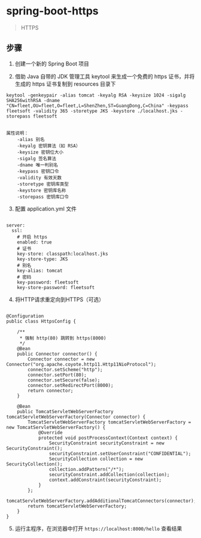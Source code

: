 # spring-boot-https

> HTTPS

## 步骤

1. 创建一个新的 Spring Boot 项目

2. 借助 Java 自带的 JDK 管理工具 keytool 来生成一个免费的 https 证书，并将生成的 https 证书复制到 resources 目录下

`keytool -genkeypair -alias tomcat -keyalg RSA -keysize 1024 -sigalg SHA256withRSA -dname "CN=fleet,OU=fleet,O=fleet,L=ShenZhen,ST=GuangDong,C=China" -keypass fleetsoft -validity 365 -storetype JKS -keystore ./localhost.jks -storepass fleetsoft `

```

属性说明：
	-alias 别名
	-keyalg 密钥算法（如 RSA）
	-keysize 密钥位大小
	-sigalg 签名算法
	-dname 唯一判别名
	-keypass 密钥口令
	-validity 有效天数
	-storetype 密钥库类型
	-keystore 密钥库名称
	-storepass 密钥库口令

```

3. 配置 application.yml 文件

```

server:
  ssl:
    # 开启 https
    enabled: true
    # 证书
    key-store: classpath:localhost.jks
    key-store-type: JKS
    # 别名
    key-alias: tomcat
    # 密码
    key-password: fleetsoft
    key-store-password: fleetsoft

```

4. 将HTTP请求重定向到HTTPS（可选）

```

@Configuration
public class HttpsConfig {

    /**
     * 强制 http(80) 跳转到 https(8000)
     */
    @Bean
    public Connector connector() {
        Connector connector = new Connector("org.apache.coyote.http11.Http11NioProtocol");
        connector.setScheme("http");
        connector.setPort(80);
        connector.setSecure(false);
        connector.setRedirectPort(8000);
        return connector;
    }

    @Bean
    public TomcatServletWebServerFactory tomcatServletWebServerFactory(Connector connector) {
        TomcatServletWebServerFactory tomcatServletWebServerFactory = new TomcatServletWebServerFactory() {
            @Override
            protected void postProcessContext(Context context) {
                SecurityConstraint securityConstraint = new SecurityConstraint();
                securityConstraint.setUserConstraint("CONFIDENTIAL");
                SecurityCollection collection = new SecurityCollection();
                collection.addPattern("/*");
                securityConstraint.addCollection(collection);
                context.addConstraint(securityConstraint);
            }
        };
        tomcatServletWebServerFactory.addAdditionalTomcatConnectors(connector);
        return tomcatServletWebServerFactory;
    }
}

```
 
5. 运行主程序，在浏览器中打开 `https://localhost:8000/hello` 查看结果
